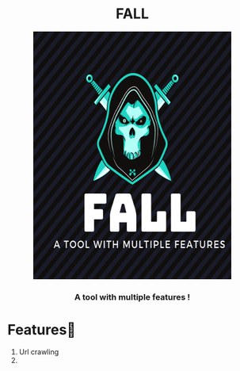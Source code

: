 <h1 align="center">FALL</h1>
<p align="center"><img src="https://github.com/DevanshRaghav75/FALL/blob/main/FALL%20logo.png"  width="400" height="500" />
<h3 align="center">A tool with multiple features !</h3>

# Features🍳

1. Url crawling
2. 

